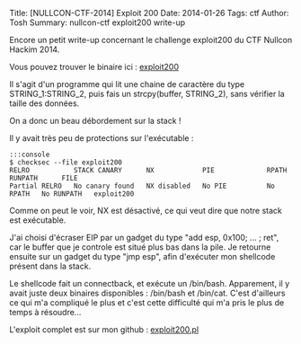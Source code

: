 Title: [NULLCON-CTF-2014] Exploit 200
Date: 2014-01-26
Tags: ctf
Author: Tosh
Summary: nullcon-ctf exploit200 write-up

Encore un petit write-up concernant le challenge exploit200 du CTF Nullcon Hackim 2014.

Vous pouvez trouver le binaire ici : [exploit200](http://www.t0x0sh.org/repo/CTF/NULLCON_2014/exploit200)

Il s'agit d'un programme qui lit une chaine de caractère du type STRING_1:STRING_2, puis fais un strcpy(buffer, STRING_2), sans vérifier la taille des données.

On a donc un beau débordement sur la stack !

Il y avait très peu de protections sur l'exécutable :

	:::console
	$ checksec --file exploit200
	RELRO           STACK CANARY      NX            PIE             RPATH      RUNPATH      FILE
	Partial RELRO   No canary found   NX disabled   No PIE          No RPATH   No RUNPATH   exploit200

Comme on peut le voir, NX est désactivé, ce qui veut dire que notre stack est exécutable.

J'ai choisi d'écraser EIP par un gadget du type "add esp, 0x100; ... ; ret", car le buffer que je controle est situé plus bas dans la pile.
Je retourne ensuite sur un gadget du type "jmp esp", afin d'exécuter mon shellcode présent dans la stack.

Le shellcode fait un connectback, et exécute un /bin/bash. Apparement, il y avait juste deux binaires disponibles : /bin/bash et /bin/cat. C'est d'ailleurs ce qui m'a compliqué le plus et c'est cette difficulté qui m'a pris le plus de temps à résoudre...

L'exploit complet est sur mon github : [exploit200.pl](https://github.com/t00sh/ctf/blob/master/nullcon_ctf_2014/exploit200.pl)

